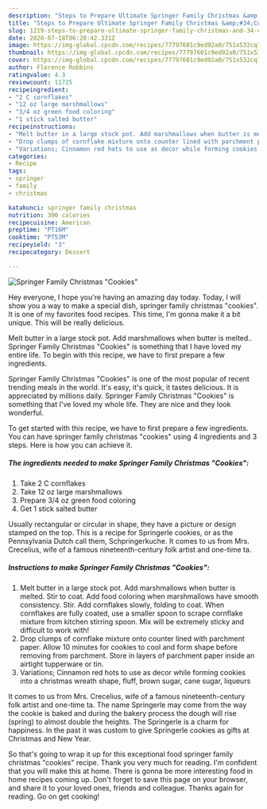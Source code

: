```yaml
---
description: "Steps to Prepare Ultimate Springer Family Christmas &amp;#34;Cookies&amp;#34;"
title: "Steps to Prepare Ultimate Springer Family Christmas &amp;#34;Cookies&amp;#34;"
slug: 1219-steps-to-prepare-ultimate-springer-family-christmas-and-34-cookies-and-34
date: 2020-07-18T06:20:42.331Z
image: https://img-global.cpcdn.com/recipes/77797601c9ed92a0/751x532cq70/springer-family-christmas-cookies-recipe-main-photo.jpg
thumbnail: https://img-global.cpcdn.com/recipes/77797601c9ed92a0/751x532cq70/springer-family-christmas-cookies-recipe-main-photo.jpg
cover: https://img-global.cpcdn.com/recipes/77797601c9ed92a0/751x532cq70/springer-family-christmas-cookies-recipe-main-photo.jpg
author: Florence Robbins
ratingvalue: 4.3
reviewcount: 11725
recipeingredient:
- "2 C cornflakes"
- "12 oz large marshmallows"
- "3/4 oz green food coloring"
- "1 stick salted butter"
recipeinstructions:
- "Melt butter in a large stock pot. Add marshmallows when butter is melted. Stir to coat. Add food coloring when marshmallows have smooth consistency. Stir. Add cornflakes slowly, folding to coat. When cornflakes are fully coated, use a smaller spoon to scrape cornflake mixture from kitchen stirring spoon. Mix will be extremely sticky and difficult to work with!"
- "Drop clumps of cornflake mixture onto counter lined with parchment paper. Allow 10 minutes for cookies to cool and form shape before removing from parchment. Store in layers of parchment paper inside an airtight tupperware or tin."
- "Variations; Cinnamon red hots to use as decor while forming cookies into a christmas wreath shape, fluff, brown sugar, cane sugar, liqueurs"
categories:
- Recipe
tags:
- springer
- family
- christmas

katakunci: springer family christmas 
nutrition: 300 calories
recipecuisine: American
preptime: "PT16M"
cooktime: "PT53M"
recipeyield: "3"
recipecategory: Dessert

---
```



![Springer Family Christmas &#34;Cookies&#34;](https://img-global.cpcdn.com/recipes/77797601c9ed92a0/751x532cq70/springer-family-christmas-cookies-recipe-main-photo.jpg)

Hey everyone, I hope you're having an amazing day today. Today, I will show you a way to make a special dish, springer family christmas &#34;cookies&#34;. It is one of my favorites food recipes. This time, I'm gonna make it a bit unique. This will be really delicious.

Melt butter in a large stock pot. Add marshmallows when butter is melted.. Springer Family Christmas &#34;Cookies&#34; is something that I have loved my entire life. To begin with this recipe, we have to first prepare a few ingredients.

Springer Family Christmas &#34;Cookies&#34; is one of the most popular of recent trending meals in the world. It's easy, it's quick, it tastes delicious. It is appreciated by millions daily. Springer Family Christmas &#34;Cookies&#34; is something that I've loved my whole life. They are nice and they look wonderful.


To get started with this recipe, we have to first prepare a few ingredients. You can have springer family christmas &#34;cookies&#34; using 4 ingredients and 3 steps. Here is how you can achieve it.

<!--inarticleads1-->

##### The ingredients needed to make Springer Family Christmas &#34;Cookies&#34;:

1. Take 2 C cornflakes
1. Take 12 oz large marshmallows
1. Prepare 3/4 oz green food coloring
1. Get 1 stick salted butter


Usually rectangular or circular in shape, they have a picture or design stamped on the top. This is a recipe for Springerle cookies, or as the Pennsylvania Dutch call them, Schpringerkuche. It comes to us from Mrs. Crecelius, wife of a famous nineteenth-century folk artist and one-time ta. 

<!--inarticleads2-->

##### Instructions to make Springer Family Christmas &#34;Cookies&#34;:

1. Melt butter in a large stock pot. Add marshmallows when butter is melted. Stir to coat. Add food coloring when marshmallows have smooth consistency. Stir. Add cornflakes slowly, folding to coat. When cornflakes are fully coated, use a smaller spoon to scrape cornflake mixture from kitchen stirring spoon. Mix will be extremely sticky and difficult to work with!
1. Drop clumps of cornflake mixture onto counter lined with parchment paper. Allow 10 minutes for cookies to cool and form shape before removing from parchment. Store in layers of parchment paper inside an airtight tupperware or tin.
1. Variations; Cinnamon red hots to use as decor while forming cookies into a christmas wreath shape, fluff, brown sugar, cane sugar, liqueurs


It comes to us from Mrs. Crecelius, wife of a famous nineteenth-century folk artist and one-time ta. The name Springerle may come from the way the cookie is baked and during the bakery process the dough will rise (spring) to almost double the heights. The Springerle is a charm for happiness. In the past it was custom to give Springerle cookies as gifts at Christmas and New Year. 

So that's going to wrap it up for this exceptional food springer family christmas &#34;cookies&#34; recipe. Thank you very much for reading. I'm confident that you will make this at home. There is gonna be more interesting food in home recipes coming up. Don't forget to save this page on your browser, and share it to your loved ones, friends and colleague. Thanks again for reading. Go on get cooking!
